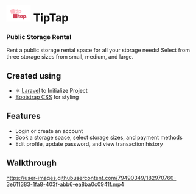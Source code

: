 # <img src="./public/img/logo.png" width="64"/> TipTap
<h3>Public Storage Rental</h3>

Rent a public storage rental space for all your storage needs! Select from three storage sizes from small, medium, and large.

## Created using

- ⚛️ [Laravel]((https://laravel.com/)(https://laravel.com/)) to Initialize Project 
- [Bootstrap CSS]([https://getbootstrap.com/docs/3.4/css/](https://getbootstrap.com/docs/3.4/css/)) for styling 

## Features

- Login or create an account 
- Book a storage space, select storage sizes, and payment methods 
- Edit profile, update password, and view transaction history

## Walkthrough

https://user-images.githubusercontent.com/79490349/182970760-3e611383-1fa8-403f-abb6-ea8ba0c0941f.mp4




```
